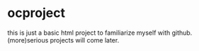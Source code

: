 # ocproject
this is just a basic html project to familiarize myself with github.
(more)serious projects will come later. 
